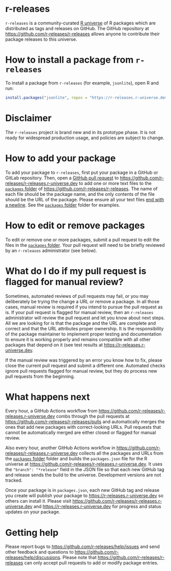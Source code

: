 # r-releases

`r-releases` is a community-curated [R universe](https://github.com/r-universe-org/help) of R packages which are distributed as tags and releases on GitHub. The GitHub repository at <https://github.com/r-releases/r-releases> allows anyone to contribute their package releases to this universe.

# How to install a package from `r-releases`

To install a package from `r-releases` (for example, `jsonlite`), open R and run:

```r
install.packages("jsonlite", repos = "https://r-releases.r-universe.dev")
```

# Disclaimer

The `r-releases` project is brand new and in its prototype phase. It is not ready for widespread production usage, and policies are subject to change.

# How to add your package

To add your package to `r-releases`, first put your package in a GitHub or GitLab repository. Then, open a [GitHub pull request](https://docs.github.com/en/pull-requests/collaborating-with-pull-requests/proposing-changes-to-your-work-with-pull-requests/about-pull-requests) to <https://github.com/r-releases/r-releases.r-universe.dev> to add one or more text files to the [`packages` folder](https://github.com/r-releases/r-releases/tree/main/packages) of <https://github.com/r-releases/r-releases>. The name of each file should be the package name, and the only contents of the file should be the URL of the package. Please ensure all your text files [end with a newline](https://stackoverflow.com/questions/729692/why-should-text-files-end-with-a-newline). See the [`packages` folder](https://github.com/r-releases/r-releases/tree/main/packages) folder for examples.

# How to edit or remove packages

To edit or remove one or more packages, submit a pull request to edit the files in the  [`packages` folder](https://github.com/r-releases/r-releases/tree/main/packages). Your pull request will need to be briefly reviewed by an `r-releases` administrator (see below).

# What do I do if my pull request is flagged for manual review?

Sometimes, automated reviews of pull requests may fail, or you may deliberately be trying the change a URL or remove a package. In all those cases, manual review is required if you intend to pursue the pull request as is. If your pull request is flagged for manual review, then an `r-releases` administrator will review the pull request and let you know about next steps. All we are looking for is that the package and the URL are complete and correct and that the URL attributes proper ownership. It is the responsibility of the package maintainer to implement proper testing and documentation to ensure it is working properly and remains compatible with all other packages that depend on it (see test results at <https://r-releases.r-universe.dev>.

If the manual review was triggered by an error you know how to fix, please close the current pull request and submit a different one. Automated checks ignore pull requests flagged for manual review, but they do process new pull requests from the beginning.

# What happens next

Every hour, a GitHub Actions workflow from <https://github.com/r-releases/r-releases.r-universe.dev> combs through the pull requests at <https://github.com/r-releases/r-releases/pulls> and automatically merges the ones that add new packages with correct-looking URLs. Pull requests that cannot be automatically merged are either closed or flagged for manual review. 

Also every hour, another GitHub Actions workflow in <https://github.com/r-releases/r-releases.r-universe.dev> collects all the packages and URLs from the [`packages` folder](https://github.com/r-releases/r-releases/tree/main/packages) folder and builds the `packages.json` file for the R universe at <https://github.com/r-releases/r-releases.r-universe.dev>. It uses the `"branch": "*release"` field in the JSON file so that each new GitHub tag and release sends the build to the universe. Development versions are not tracked.

Once your package is in `packages.json`, each new GitHub tag and release you create will publish your package to <https://r-releases.r-universe.dev> so others can install it. Please visit <https://github.com/r-releases/r-releases.r-universe.dev> and <https://r-releases.r-universe.dev> for progress and status updates on your package.

# Getting help

Please report bugs to <https://github.com/r-releases/help/issues> and send other feedback and questions to <https://github.com/r-releases/help/discussions>. Please note that <https://github.com/r-releases/r-releases> can only accept pull requests to add or modify package entries.
